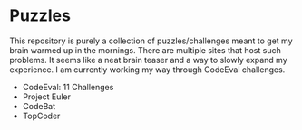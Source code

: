 Puzzles
=======

This repository is purely a collection of puzzles/challenges meant to get my brain warmed up in the mornings. There are multiple sites that host such problems. It seems like a neat brain teaser and a way to slowly expand my experience. I am currently working my way through CodeEval challenges.

* CodeEval: 11 Challenges
* Project Euler
* CodeBat
* TopCoder
